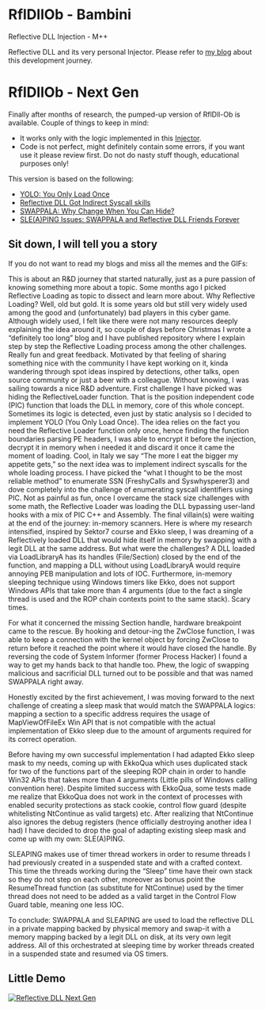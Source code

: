 # RflDllOb - Bambini
Reflective DLL Injection - M++

Reflective DLL and its very personal Injector. 
Please refer to [my blog](https://oldboy21.github.io/posts/2023/12/all-i-want-for-christmas-is-reflective-dll-injection/) about this development journey. 


# RflDllOb - Next Gen

Finally after months of research, the pumped-up version of RflDll-Ob is available. Couple of things to keep in mind: 
* It works only with the logic implemented in this [Injector](https://github.com/oldboy21/RflDllOb/tree/main/ReflectiveDLLInjector-NG).  
* Code is not perfect, might definitely contain some errors, if you want use it please review first. Do not do nasty stuff though, educational purposes only! 

This version is based on the following: 

* [YOLO: You Only Load Once](https://oldboy21.github.io/posts/2024/01/yolo-you-only-load-once/)
* [Reflective DLL Got Indirect Syscall skills](https://oldboy21.github.io/posts/2024/02/reflective-dll-got-indirect-syscall-skills/) 
* [SWAPPALA: Why Change When You Can Hide?](https://oldboy21.github.io/posts/2024/05/swappala-why-change-when-you-can-hide/) 
* [SLE(A)PING Issues: SWAPPALA and Reflective DLL Friends Forever](https://oldboy21.github.io/posts/2024/06/sleaping-issues-swappala-and-reflective-dll-friends-forever/) 

## Sit down, I will tell you a story

If you do not want to read my blogs and miss all the memes and the GIFs: 

This is about an R&D journey that started naturally, just as a pure passion of knowing something more about a topic. Some months ago I picked Reflective Loading as topic to dissect and learn more about. Why Reflective Loading? Well, old but gold. It is some years old but still very widely used among the good and (unfortunately) bad players in this cyber game. Although widely used, I felt like there were not many resources deeply explaining the idea around it, so couple of days before Christmas I wrote a “definitely too long” blog and I have published repository where I explain step by step the Reflective Loading process among the other challenges. Really fun and great feedback. Motivated by that feeling of sharing something nice with the community I have kept working on it, kinda wandering through spot ideas inspired by detections, other talks, open source community or just a beer with a colleague. Without knowing, I was sailing towards a nice R&D adventure. First challenge I have picked was hiding the ReflectiveLoader function. That is the position independent code (PIC) function that loads the DLL in memory, core of this whole concept. Sometimes its logic is detected, even just by static analysis so I decided to implement YOLO (You Only Load Once). The idea relies on the fact you need the Reflective Loader function only once, hence finding the function boundaries parsing PE headers, I was able to encrypt it before the injection, decrypt it in memory when i needed it and discard it once it came the moment of loading. Cool, in Italy we say “The more I eat the bigger my appetite gets,” so the next idea was to implement indirect syscalls for the whole loading process. I have picked the “what I thought to be the most reliable method” to enumerate SSN (FreshyCalls and Syswhysperer3) and dove completely into the challenge of enumerating syscall identifiers using PIC. Not as painful as fun, once I overcame the stack size challenges with some math, the Reflective Loader was loading the DLL bypassing user-land hooks with a mix of PIC C++ and Assembly. The final villain(s) were waiting at the end of the journey: in-memory scanners. Here is where my research intensified, inspired by Sektor7 course and Ekko sleep, I was dreaming of a Reflectively loaded DLL that would hide itself in memory by swapping with a legit DLL at the same address. But what were the challenges? A DLL loaded via LoadLibraryA has its handles (File/Section) closed by the end of the function, and mapping a DLL without using LoadLibraryA would require annoying PEB manipulation and lots of IOC. Furthermore, in-memory sleeping technique using Windows timers like Ekko, does not support Windows APIs that take more than 4 arguments (due to the fact a single thread is used and the ROP chain contexts point to the same stack). Scary times.

For what it concerned the missing Section handle, hardware breakpoint came to the rescue. By hooking and detour-ing the ZwClose function, I was able to keep a connection with the kernel object by forcing ZwClose to return before it reached the point where it would have closed the handle. By reversing the code of System Informer (former Process Hacker) I found a way to get my hands back to that handle too. Phew, the logic of swapping malicious and sacrificial DLL turned out to be possible and that was named SWAPPALA right away.

Honestly excited by the first achievement, I was moving forward to the next challenge of creating a sleep mask that would match the SWAPPALA logics: mapping a section to a specific address requires the usage of MapViewOfFileEx Win API that is not compatible with the actual implementation of Ekko sleep due to the amount of arguments required for its correct operation.

Before having my own successful implementation I had adapted Ekko sleep mask to my needs, coming up with EkkoQua which uses duplicated stack for two of the functions part of the sleeping ROP chain in order to handle Win32 APIs that takes more than 4 arguments (Little pills of Windows calling convention here). Despite limited success with EkkoQua, some tests made me realize that EkkoQua does not work in the context of processes with enabled security protections as stack cookie, control flow guard (despite whitelisting NtContinue as valid targets) etc. After realizing that NtContinue also ignores the debug registers (hence officially destroying another idea I had) I have decided to drop the goal of adapting existing sleep mask and come up with my own: SLE(A)PING.

SLEAPING makes use of timer thread workers in order to resume threads I had previously created in a suspended state and with a crafted context. This time the threads working during the “Sleep” time have their own stack so they do not step on each other, moreover as bonus point the ResumeThread function (as substitute for NtContinue) used by the timer thread does not need to be added as a valid target in the Control Flow Guard table, meaning one less IOC.

To conclude: SWAPPALA and SLEAPING are used to load the reflective DLL in a private mapping backed by physical memory and swap-it with a memory mapping backed by a legit DLL on disk, at its very own legit address. All of this orchestrated at sleeping time by worker threads created in a suspended state and resumed via OS timers.

## Little Demo

[![Reflective DLL Next Gen](https://raw.githubusercontent.com/oldboy21/RflDllOb/main/imgs/rfldllobng.png)](https://vimeo.com/955537475?share=copy)